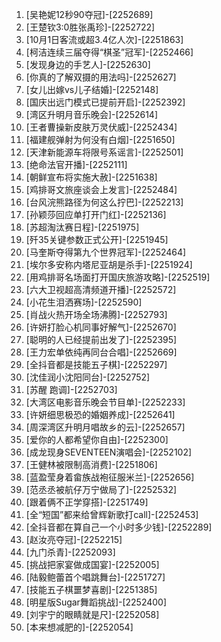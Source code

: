 
1. [吴艳妮12秒90夺冠]-[2252689]
1. [王楚钦3:0胜张禹珍]-[2252722]
1. [10月1日客流或超3.4亿人次]-[2251863]
1. [柯洁连续三届夺得“棋圣”冠军]-[2252466]
1. [发现身边的手艺人]-[2252630]
1. [你真的了解双摄的用法吗]-[2252627]
1. [女儿出嫁vs儿子结婚]-[2252148]
1. [国庆出远门模式已提前开启]-[2252392]
1. [湾区升明月音乐晚会]-[2252614]
1. [王者曹操新皮肤万灵伏威]-[2252434]
1. [福建舰弹射为何没有白烟]-[2251650]
1. [天津新能源车将限号系谣言]-[2252501]
1. [绝命法官开播]-[2252111]
1. [朝鲜宣布将实施大赦]-[2251638]
1. [鸡排哥文旅座谈会上发言]-[2252484]
1. [台风浣熊路径为何这么拧巴]-[2252213]
1. [孙颖莎回应单打开门红]-[2252136]
1. [苏超淘汰赛日程]-[2251975]
1. [歼35关键参数正式公开]-[2251945]
1. [马奎斯夺得第九个世界冠军]-[2252464]
1. [埃尔多安称内塔尼亚胡是杀手]-[2251924]
1. [用鸡排哥名场面打开国庆旅游攻略]-[2252519]
1. [六大卫视超高清频道开播]-[2252572]
1. [小花生泪洒赛场]-[2252590]
1. [肖战火热开场全场沸腾]-[2252793]
1. [许妍打脸心机同事好解气]-[2252670]
1. [聪明的人已经提前出发了]-[2252395]
1. [王力宏单依纯再同台合唱]-[2252669]
1. [全抖音都是技能五子棋]-[2252297]
1. [沈佳润小沈阳同台]-[2252752]
1. [苏醒 跑调]-[2252703]
1. [大湾区电影音乐晚会节目单]-[2252233]
1. [许妍细思极恐的婚姻养成]-[2252641]
1. [周深湾区升明月唱故乡的云]-[2252657]
1. [爱你的人都希望你自由]-[2252300]
1. [成龙现身SEVENTEEN演唱会]-[2252102]
1. [王健林被限制高消费]-[2251806]
1. [蓝盈莹身着畲族战袍征服米兰]-[2252656]
1. [范丞丞被航仔万宁做局了]-[2252532]
1. [跟着俩不正学穿搭]-[2251749]
1. [全“短国”都来给曾辉新歌打call]-[2252453]
1. [全抖音都在算自己一个小时多少钱]-[2252289]
1. [赵汝亮夺冠]-[2252215]
1. [九门杀青]-[2252093]
1. [挑战把家宴做成国宴]-[2252005]
1. [陆毅鲍蕾首个唱跳舞台]-[2251727]
1. [技能五子棋噩梦喜剧]-[2251385]
1. [明星版Sugar舞蹈挑战]-[2252400]
1. [刘宇宁的眼睛就是尺]-[2252058]
1. [本来想减肥的]-[2252054]